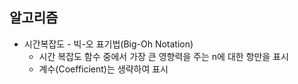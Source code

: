 ## 알고리즘

- 시간복잡도 - 빅-오 표기법(Big-Oh Notation)
     - 시간 복잡도 함수 중에서 가장 큰 영향력을 주는 n에 대한 항만을 표시
     - 계수(Coefficient)는 생략하여 표시
